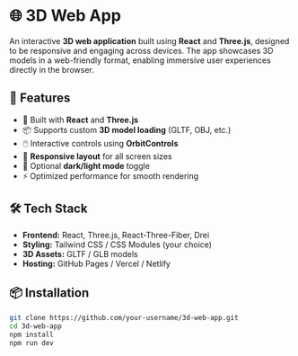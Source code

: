 # 🌐 3D Web App

An interactive **3D web application** built using **React** and **Three.js**, designed to be responsive and engaging across devices. The app showcases 3D models in a web-friendly format, enabling immersive user experiences directly in the browser.

## 🚀 Features

- 🧱 Built with **React** and **Three.js**
- 📦 Supports custom **3D model loading** (GLTF, OBJ, etc.)
- 🖱️ Interactive controls using **OrbitControls**
- 📱 **Responsive layout** for all screen sizes
- 🌙 Optional **dark/light mode** toggle
- ⚡ Optimized performance for smooth rendering

## 🛠️ Tech Stack

- **Frontend:** React, Three.js, React-Three-Fiber, Drei
- **Styling:** Tailwind CSS / CSS Modules (your choice)
- **3D Assets:** GLTF / GLB models
- **Hosting:** GitHub Pages / Vercel / Netlify

## 📦 Installation

```bash
git clone https://github.com/your-username/3d-web-app.git
cd 3d-web-app
npm install
npm run dev
